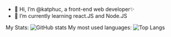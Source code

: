 - 👋 Hi, I’m @katphuc, a front-end web developer:sparkles:
- 🌱 I’m currently learning react.JS and Node.JS

My Stats:
![GitHub stats](https://github-readme-stats.vercel.app/api?username=katphuc&show_icons=true)
My most used languages:
![Top Langs](https://github-readme-stats.vercel.app/api/top-langs/?username=katphuc)
